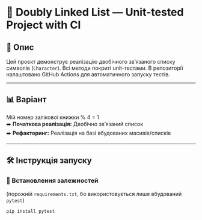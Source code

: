 # 🔢 Doubly Linked List — Unit-tested Project with CI

## 📘 Опис

Цей проєкт демонструє реалізацію двобічного зв’язаного списку символів (`Character`). Всі методи покриті unit-тестами. В репозиторії налаштовано GitHub Actions для автоматичного запуску тестів.

---

## 📊 Варіант

Мій номер залікової книжки % 4 = 1  
➡️ **Початкова реалізація:** Двобічно зв’язаний список  
➡️ **Рефакторинг:** Реалізація на базі вбудованих масивів/списків

---

## 🛠 Інструкція запуску

### 🧰 Встановлення залежностей
(порожній `requirements.txt`, бо використовується лише вбудований `pytest`)

```bash
pip install pytest